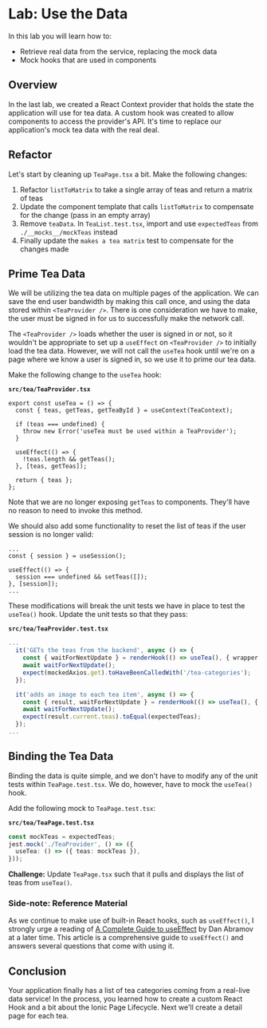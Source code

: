 # Lab: Use the Data

In this lab you will learn how to:

- Retrieve real data from the service, replacing the mock data
- Mock hooks that are used in components

## Overview

In the last lab, we created a React Context provider that holds the state the application will use for tea data. A custom hook was created to allow components to access the provider's API. It's time to replace our application's mock tea data with the real deal.

## Refactor

Let's start by cleaning up `TeaPage.tsx` a bit. Make the following changes:

1. Refactor `listToMatrix` to take a single array of teas and return a matrix of teas
2. Update the component template that calls `listToMatrix` to compensate for the change (pass in an empty array)
3. Remove `teaData`. In `TeaList.test.tsx`, import and use `expectedTeas` from `./__mocks__/mockTeas` instead
4. Finally update the `makes a tea matrix` test to compensate for the changes made

## Prime Tea Data

We will be utilizing the tea data on multiple pages of the application. We can save the end user bandwidth by making this call once, and using the data stored within `<TeaProvider />`. There is one consideration we have to make, the user must be signed in for us to successfully make the network call.

The `<TeaProvider />` loads whether the user is signed in or not, so it wouldn't be appropriate to set up a `useEffect` on `<TeaProvider />` to initially load the tea data. However, we will not call the `useTea` hook until we're on a page where we know a user is signed in, so we use it to prime our tea data.

Make the following change to the `useTea` hook:

**`src/tea/TeaProvider.tsx`**

```tsx
export const useTea = () => {
  const { teas, getTeas, getTeaById } = useContext(TeaContext);

  if (teas === undefined) {
    throw new Error('useTea must be used within a TeaProvider');
  }

  useEffect(() => {
    !teas.length && getTeas();
  }, [teas, getTeas]);

  return { teas };
};
```

Note that we are no longer exposing `getTeas` to components. They'll have no reason to need to invoke this method.

We should also add some functionality to reset the list of teas if the user session is no longer valid:

```tsx
...
const { session } = useSession();

useEffect(() => {
  session === undefined && setTeas([]);
}, [session]);
...
```

These modifications will break the unit tests we have in place to test the `useTea()` hook. Update the unit tests so that they pass:

**`src/tea/TeaProvider.test.tsx`**

```typescript
...
  it('GETs the teas from the backend', async () => {
    const { waitForNextUpdate } = renderHook(() => useTea(), { wrapper });
    await waitForNextUpdate();
    expect(mockedAxios.get).toHaveBeenCalledWith('/tea-categories');
  });

  it('adds an image to each tea item', async () => {
    const { result, waitForNextUpdate } = renderHook(() => useTea(), { wrapper });
    await waitForNextUpdate();
    expect(result.current.teas).toEqual(expectedTeas);
  });
...
```

## Binding the Tea Data

Binding the data is quite simple, and we don't have to modify any of the unit tests within `TeaPage.test.tsx`. We do, however, have to mock the `useTea()` hook.

Add the following mock to `TeaPage.test.tsx`:

**`src/tea/TeaPage.test.tsx`**

```typescript
const mockTeas = expectedTeas;
jest.mock('./TeaProvider', () => ({
  useTea: () => ({ teas: mockTeas }),
}));
```

**Challenge:** Update `TeaPage.tsx` such that it pulls and displays the list of teas from `useTea()`.

### Side-note: Reference Material

As we continue to make use of built-in React hooks, such as `useEffect()`, I strongly urge a reading of <a href="https://overreacted.io/a-complete-guide-to-useeffect/" target="_blank">A Complete Guide to useEffect</a> by Dan Abramov at a later time. This article is a comprehensive guide to `useEffect()` and answers several questions that come with using it.

## Conclusion

Your application finally has a list of tea categories coming from a real-live data service! In the process, you learned how to create a custom React Hook and a bit about the Ionic Page Lifecycle. Next we'll create a detail page for each tea.
